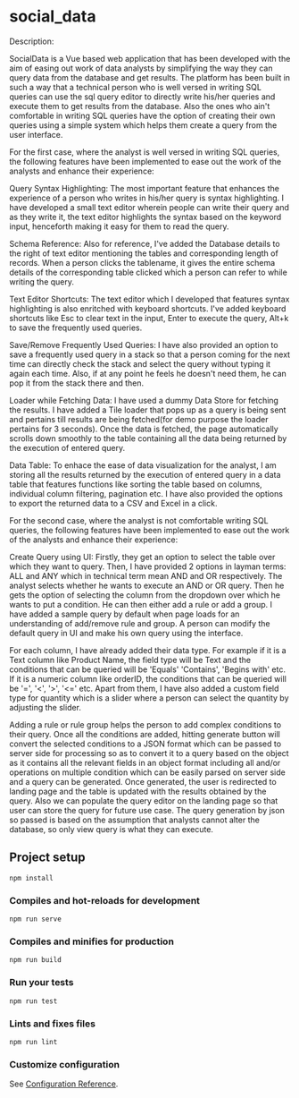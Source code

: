 # social_data
Description: 

SocialData is a Vue based web application that has been developed with the aim of easing out work of data analysts by simplifying the way they can query data from the database and get results. The platform has been built in such a way that a technical person who is well versed in writing SQL queries can use the sql query editor to directly write his/her queries and execute them to get results from the database. Also the ones who ain't comfortable in writing SQL queries have the option of creating their own queries using a simple system which helps them create a query from the user interface. 

For the first case, where the analyst is well versed in writing SQL queries, the following features have been implemented to ease out the work of the analysts and enhance their experience:

Query Syntax Highlighting: The most important feature that enhances the experience of a person who writes in his/her query is syntax highlighting. I have developed a small text editor wherein people can write their query and as they write it, the text editor highlights the syntax based on the keyword input, henceforth making it easy for them to read the query. 

Schema Reference: Also for reference, I've added the Database details to the right of text editor mentioning the tables and corresponding length of records. When a person clicks the tablename, it gives the entire schema details of the corresponding table clicked which a person can refer to while writing the query. 

Text Editor Shortcuts: The text editor which I developed that features syntax highlighting is also enritched with keyboard shortcuts. I've added keyboard shortcuts like Esc to clear text in the input, Enter to execute the query, Alt+k to save the frequently used queries. 

Save/Remove Frequently Used Queries: I have also provided an option to save a frequently used query in a stack so that a person coming for the next time can directly check the stack and select the query without typing it again each time. Also, if at any point he feels he doesn't need them, he can pop it from the stack there and then. 

Loader while Fetching Data: I have used a dummy Data Store for fetching the results. I have added a Tile loader that pops up as a query is being sent and pertains till results are being fetched(for demo purpose the loader pertains for 3 seconds). Once the data is fetched, the page automatically scrolls down smoothly to the table containing all the data being returned by the execution of entered query. 

Data Table: To enhace the ease of data visualization for the analyst, I am storing all the results returned by the execution of entered query in a data table that features functions like sorting the table based on columns, individual column filtering, pagination etc. I have also provided the options to export the returned data to a CSV and Excel in a click. 

For the second case, where the analyst is not comfortable writing SQL queries, the following features have been implemented to ease out the work of the analysts and enhance their experience:

Create Query using UI: Firstly, they get an option to select the table over which they want to query. Then, I have provided 2 options in layman terms: ALL and ANY which in technical term mean AND and OR respectively. The analyst selects whether he wants to execute an AND or OR query. Then he gets the option of selecting the column from the dropdown over which he wants to put a condition. He can then either add a rule or add a group. I have added a sample query by default when page loads for an understanding of add/remove rule and group. A person can modify the default query in UI and make his own query using the interface. 

For each column, I have already added their data type. For example if it is a Text column like Product Name, the field type will be Text and the conditions that can be queried will be 'Equals' 'Contains', 'Begins with' etc. If it is a numeric column like orderID, the conditions  that can be queried will be '=', '<', '>', '<=' etc. Apart from them, I have also added a custom field type for quantity which is a slider where a person can select the quantity by adjusting the slider. 

Adding a rule or rule group helps the person to add complex conditions to their query. Once all the conditions are added, hitting generate button will convert the selected conditions to a JSON format which can be passed to server side for processing so as to convert it to a query based on the object as it contains all the relevant fields in an object format including all and/or operations on multiple condition which can be easily parsed on server side and a query can be generated. Once generated, the user is redirected to landing page and the table is updated with the results obtained by the query. Also we can populate the query editor on the landing page so that user can store the query for future use case. The query generation by json so passed is based on the assumption that analysts cannot alter the database, so only view query is what they can execute. 


## Project setup
```
npm install
```

### Compiles and hot-reloads for development
```
npm run serve
```

### Compiles and minifies for production
```
npm run build
```

### Run your tests
```
npm run test
```

### Lints and fixes files
```
npm run lint
```

### Customize configuration
See [Configuration Reference](https://cli.vuejs.org/config/).
